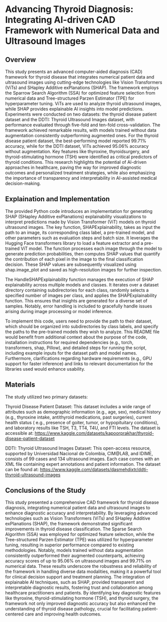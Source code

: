 # Advancing Thyroid Diagnosis: Integrating AI-driven CAD Framework with Numerical Data and Ultrasound Images

## Overview

This study presents an advanced computer-aided diagnosis (CAD) framework for thyroid disease that integrates numerical
patient data and ultrasound images using cutting-edge technologies like Vision Transformers (ViTs) and SHapley Additive
exPlanations (SHAP). The framework employs the Sparrow Search Algorithm (SSA) for optimized feature selection from
numerical data and Tree-structured Parzen Estimator (TPE) for hyperparameter tuning. ViTs are used to analyze thyroid
ultrasound images, while SHAP provides explainable AI insights into model predictions. Experiments were conducted on two
datasets: the thyroid disease patient dataset and the DDTI: Thyroid Ultrasound Images dataset, with performance
evaluated through five-fold and ten-fold cross-validation. The framework achieved remarkable results, with models
trained without data augmentation consistently outperforming augmented ones. For the thyroid disease patient dataset,
the best-performing model reported 99.71% accuracy, while for the DDTI dataset, ViTs achieved 95.06% accuracy without
augmentation. Key features like thyroxine, thyroidsurgery, and thyroid-stimulating hormone (TSH) were identified as
critical predictors of thyroid conditions. This research highlights the potential of AI-driven approaches in healthcare,
paving the way for improved diagnostic outcomes and personalized treatment strategies, while also emphasizing the
importance of transparency and interpretability in AI-assisted medical decision-making.

## Explaination and Implementation

The provided Python code introduces an implementation for generating SHAP (SHapley Additive exPlanations) explainability visualizations to interpret predictions made by Vision Transformer (ViT) models on thyroid ultrasound images. The key function, SHAPExplainability, takes as input the path to an image, its corresponding class label, a pre-trained model, and other parameters such as evaluation steps and batch size. It leverages the Hugging Face transformers library to load a feature extractor and a pre-trained ViT model. The function processes each image through the model to generate prediction probabilities, then computes SHAP values that quantify the contribution of each pixel in the image to the final classification decision. These SHAP values are subsequently visualized using shap.image_plot and saved as high-resolution images for further inspection.  

The HandleSHAPExplainability function manages the execution of SHAP explainability across multiple models and classes. It iterates over a dataset directory containing subdirectories for each class, randomly selects a specified number of images per class, and applies the SHAPExplainability function. This ensures that insights are generated for a diverse set of samples. Notably, error handling is included to gracefully handle issues arising during image processing or model inference. 

To implement this code, users need to provide the path to their dataset, which should be organized into subdirectories by class labels, and specify the paths to the pre-trained models they wish to analyze. This README file would benefit from additional context about the purpose of the code, installation instructions for required dependencies (e.g., torch, transformers, shap, Pillow), and detailed steps for running the script, including example inputs for the dataset path and model names. Furthermore, clarifications regarding hardware requirements (e.g., GPU support for faster inference) and links to relevant documentation for the libraries used would enhance usability. 

## Materials

The study utilized two primary datasets:

Thyroid Disease Patient Dataset: This dataset includes a wide range of attributes such as demographic information (e.g.,
age, sex), medical history (e.g., thyroxine intake, antithyroid medications, past surgeries), current health status (
e.g., presence of goiter, tumor, or hypopituitary conditions), and laboratory results like TSH, T3, TT4, T4U, and FTI
levels. The dataset is accessible at: https://www.kaggle.com/datasets/kapoorprakhar/thyroid-disease-patient-dataset

DDTI: Thyroid Ultrasound Images Dataset: This open-access resource, supported by Universidad Nacional de Colombia,
CIM@LAB, and IDIME, consists of 99 cases and 134 ultrasound images. Each case comes with an XML file containing expert
annotations and patient information. The dataset can be found
at: https://www.kaggle.com/datasets/dasmehdixtr/ddti-thyroid-ultrasound-images

## Conclusions of the Study

This study presented a comprehensive CAD framework for thyroid disease diagnosis, integrating numerical patient data and ultrasound images to enhance diagnostic accuracy and interpretability. By leveraging advanced technologies such as Vision Transformers (ViTs) and SHapley Additive exPlanations (SHAP), the framework demonstrated significant improvements in thyroid disease classification. The Sparse Search Algorithm (SSA) was employed for optimized feature selection, while the Tree-structured Parzen Estimator (TPE) was utilized for hyperparameter tuning, resulting in superior performance compared to existing methodologies. Notably, models trained without data augmentation consistently outperformed their augmented counterparts, achieving accuracy scores of up to 95.06% on ultrasound images and 99.71% on numerical data. These results underscore the robustness and reliability of the framework in handling diverse data modalities, making it a powerful tool for clinical decision support and treatment planning. The integration of explainable AI techniques, such as SHAP, provided transparent and interpretable diagnostic results, fostering trust and collaboration among healthcare practitioners and patients. By identifying key diagnostic features like thyroxine, thyroid-stimulating hormone (TSH), and thyroid surgery, the framework not only improved diagnostic accuracy but also enhanced the understanding of thyroid disease pathology, crucial for facilitating patient-centered care and improving health outcomes. 
